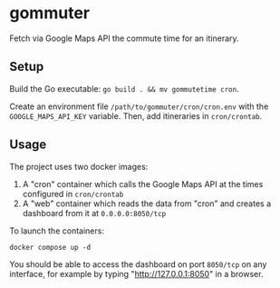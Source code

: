 # gommuter

Fetch via Google Maps API the commute time for an itinerary.

## Setup

Build the Go executable: `go build . && mv gommutetime cron`.

Create an environment file `/path/to/gommuter/cron/cron.env` with the `GOOGLE_MAPS_API_KEY` variable. Then, add itineraries in `cron/crontab`.

## Usage

The project uses two docker images:

1. A "cron" container which calls the Google Maps API at the times configured in `cron/crontab`
2. A "web" container which reads the data from "cron" and creates a dashboard from it at `0.0.0.0:8050/tcp`

To launch the containers:

`docker compose up -d`

You should be able to access the dashboard on port `8050/tcp` on any interface, for example by typing "http://127.0.0.1:8050" in a browser.
